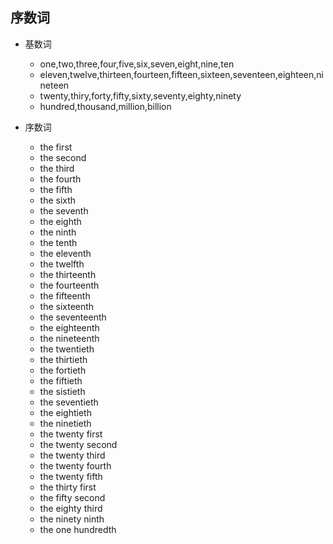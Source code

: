## 序数词
- 基数词
  - one,two,three,four,five,six,seven,eight,nine,ten
  - eleven,twelve,thirteen,fourteen,fifteen,sixteen,seventeen,eighteen,nineteen
  - twenty,thiry,forty,fifty,sixty,seventy,eighty,ninety
  - hundred,thousand,million,billion

- 序数词
  - the first
  - the second
  - the third
  - the fourth
  - the fifth
  - the sixth
  - the seventh
  - the eighth
  - the ninth
  - the tenth
  - the eleventh
  - the twelfth
  - the thirteenth
  - the fourteenth
  - the fifteenth
  - the sixteenth
  - the seventeenth
  - the eighteenth
  - the nineteenth
  - the twentieth
  - the thirtieth
  - the fortieth
  - the fiftieth
  - the sistieth
  - the seventieth
  - the eightieth
  - the ninetieth
  - the twenty first
  - the twenty second
  - the twenty third
  - the twenty fourth
  - the twenty fifth
  - the thirty first
  - the fifty second
  - the eighty third
  - the ninety ninth
  - the one hundredth
  